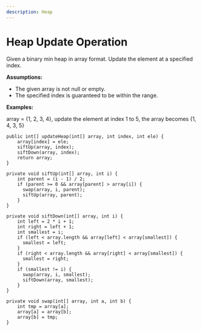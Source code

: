 ```yaml
---
description: Heap
---
```


# Heap Update Operation

Given a binary min heap in array format. Update the element at a specified index.

**Assumptions:**

* The given array is not null or empty.
* The specified index is guaranteed to be within the range.

**Examples:**

array = {1, 2, 3, 4}, update the element at index 1 to 5, the array becomes {1, 4, 3, 5}

```text
public int[] updateHeap(int[] array, int index, int ele) {
    array[index] = ele;
    siftUp(array, index);
    siftDown(array, index);
    return array;
}

private void siftUp(int[] array, int i) {
    int parent = (i - 1) / 2;
    if (parent >= 0 && array[parent] > array[i]) {
      swap(array, i, parent);
      siftUp(array, parent);
    }
}

private void siftDown(int[] array, int i) {
    int left = 2 * i + 1;
    int right = left + 1;
    int smallest = i;
    if (left < array.length && array[left] < array[smallest]) {
      smallest = left;
    }
    if (right < array.length && array[right] < array[smallest]) {
      smallest = right;
    }
    if (smallest != i) {
      swap(array, i, smallest);
      siftDown(array, smallest);
    }
}

private void swap(int[] array, int a, int b) {
    int tmp = array[a];
    array[a] = array[b];
    array[b] = tmp;
}
```

